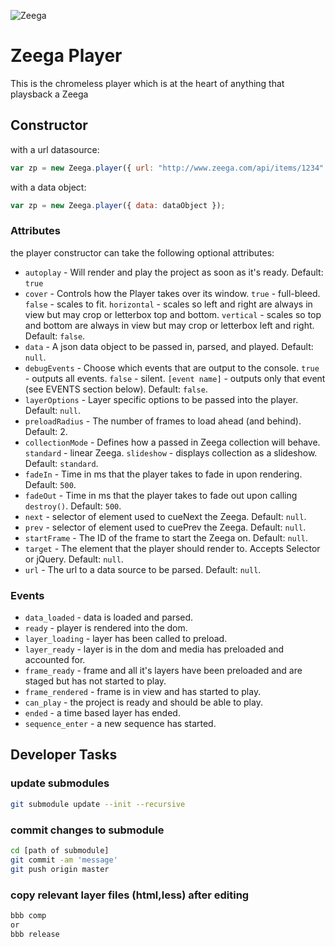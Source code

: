 ![Zeega](https://raw.github.com/Zeega/Zeega-Core/master/web/images/zeega-logo-large.png)

# Zeega Player

This is the chromeless player which is at the heart of anything that playsback a Zeega

## Constructor

with a url datasource:

``` javascript
var zp = new Zeega.player({ url: "http://www.zeega.com/api/items/1234" });
```
with a data object:

``` javascript
var zp = new Zeega.player({ data: dataObject });
```

### Attributes

the player constructor can take the following optional attributes:

* `autoplay` - Will render and play the project as soon as it's ready. Default: `true`
* `cover` - Controls how the Player takes over its window. `true` - full-bleed. `false` - scales to fit. `horizontal` - scales so left and right are always in view but may crop or letterbox top and bottom. `vertical` - scales so top and bottom are always in view but may crop or letterbox left and right. Default: `false`.
* `data` - A json data object to be passed in, parsed, and played. Default: `null`.
* `debugEvents` - Choose which events that are output to the console. `true` - outputs all events. `false` - silent. `[event name]` - outputs only that event (see EVENTS section below). Default: `false`.
* `layerOptions` - Layer specific options to be passed into the player. Default: `null`.
* `preloadRadius` - The number of frames to load ahead (and behind). Default: 2.
* `collectionMode` - Defines how a passed in Zeega collection will behave. `standard` - linear Zeega. `slideshow` - displays collection as a slideshow. Default: `standard`.
* `fadeIn` - Time in ms that the player takes to fade in upon rendering. Default: `500`.
* `fadeOut` - Time in ms that the player takes to fade out upon calling `destroy()`. Default: `500`.
* `next` - selector of element used to cueNext the Zeega. Default: `null`.
* `prev` - selector of element used to cuePrev the Zeega. Default: `null`.
* `startFrame` - The ID of the frame to start the Zeega on. Default: `null`.
* `target` - The element that the player should render to. Accepts Selector or jQuery. Default: `null`.
* `url` - The url to a data source to be parsed. Default: `null`.

### Events

* `data_loaded` - data is loaded and parsed.
* `ready` - player is rendered into the dom.
* `layer_loading` - layer has been called to preload.
* `layer_ready` - layer is in the dom and media has preloaded and accounted for.
* `frame_ready` - frame and all it's layers have been preloaded and are staged but has not started to play.
* `frame_rendered` - frame is in view and has started to play.
* `can_play` - the project is ready and should be able to play.
* `ended` - a time based layer has ended.
* `sequence_enter` - a new sequence has started.

## Developer Tasks

### update submodules

```bash
git submodule update --init --recursive
```

### commit changes to submodule

```bash
cd [path of submodule]
git commit -am 'message'
git push origin master
```

### copy relevant layer files (html,less) after editing

```bash
bbb comp
or
bbb release
```